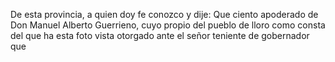 De esta provincia, a quien doy fe conozco y dije: Que ciento apoderado de Don Manuel Alberto Guerrieno, cuyo propio del pueblo de lloro como consta del que ha esta foto vista otorgado ante el señor teniente de gobernador que